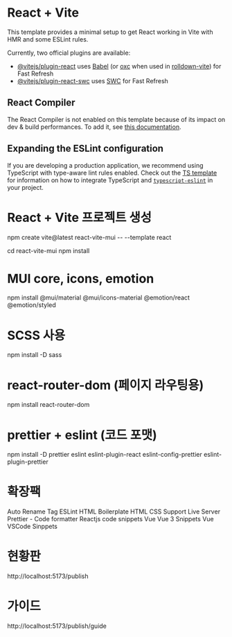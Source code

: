 # React + Vite

This template provides a minimal setup to get React working in Vite with HMR and some ESLint rules.

Currently, two official plugins are available:

- [@vitejs/plugin-react](https://github.com/vitejs/vite-plugin-react/blob/main/packages/plugin-react) uses [Babel](https://babeljs.io/) (or [oxc](https://oxc.rs) when used in [rolldown-vite](https://vite.dev/guide/rolldown)) for Fast Refresh
- [@vitejs/plugin-react-swc](https://github.com/vitejs/vite-plugin-react/blob/main/packages/plugin-react-swc) uses [SWC](https://swc.rs/) for Fast Refresh

## React Compiler

The React Compiler is not enabled on this template because of its impact on dev & build performances. To add it, see [this documentation](https://react.dev/learn/react-compiler/installation).

## Expanding the ESLint configuration

If you are developing a production application, we recommend using TypeScript with type-aware lint rules enabled. Check out the [TS template](https://github.com/vitejs/vite/tree/main/packages/create-vite/template-react-ts) for information on how to integrate TypeScript and [`typescript-eslint`](https://typescript-eslint.io) in your project.

# React + Vite 프로젝트 생성

npm create vite@latest react-vite-mui -- --template react

cd react-vite-mui
npm install

# MUI core, icons, emotion

npm install @mui/material @mui/icons-material @emotion/react @emotion/styled

# SCSS 사용

npm install -D sass

# react-router-dom (페이지 라우팅용)

npm install react-router-dom

# prettier + eslint (코드 포맷)

npm install -D prettier eslint eslint-plugin-react eslint-config-prettier eslint-plugin-prettier

# 확장팩

Auto Rename Tag
ESLint
HTML Boilerplate
HTML CSS Support
Live Server
Prettier - Code formatter
Reactjs code snippets
Vue
Vue 3 Snippets
Vue VSCode Sinppets

# 현황판

http://localhost:5173/publish

# 가이드

http://localhost:5173/publish/guide
